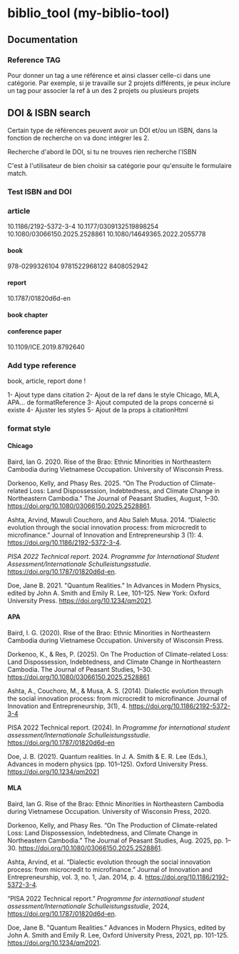 # biblio_tool (my-biblio-tool)

## Documentation

### Reference TAG

Pour donner un tag a une référence et ainsi classer celle-ci dans une catégorie. Par exemple, si je travaille sur 2 projets différents, je peux inclure un tag pour associer la ref à un des 2 projets ou plusieurs projets

## DOI & ISBN search

Certain type de références peuvent avoir un DOI et/ou un ISBN, dans la fonction de recherche on va donc intégrer les 2.

Recherche d'abord le DOI, si tu ne trouves rien recherche l'ISBN

C'est à l'utilisateur de bien choisir sa catégorie pour qu'ensuite le formulaire match.

### Test ISBN and DOI

### article

10.1186/2192-5372-3-4
10.1177/0309132519898254
10.1080/03066150.2025.2528861
10.1080/14649365.2022.2055778

#### book

978-0299326104
9781522968122
8408052942

#### report

10.1787/01820d6d-en

#### book chapter

#### conference paper

10.1109/ICE.2019.8792640

### Add type reference

book, article, report done !

1- Ajout type dans citation
2- Ajout de la ref dans le style Chicago, MLA, APA... de formatReference
3- Ajout computed de la props concerné si existe
4- Ajuster les styles
5- Ajout de la props à citationHtml

### format style

#### Chicago

Baird, Ian G. 2020. Rise of the Brao: Ethnic Minorities in Northeastern Cambodia during Vietnamese Occupation. University of Wisconsin Press.

Dorkenoo, Kelly, and Phasy Res. 2025. “On The Production of Climate-related Loss: Land Dispossession, Indebtedness, and Climate Change in Northeastern Cambodia.” The Journal of Peasant Studies, August, 1–30. https://doi.org/10.1080/03066150.2025.2528861.

Ashta, Arvind, Mawuli Couchoro, and Abu Saleh Musa. 2014. “Dialectic evolution through the social innovation process: from microcredit to microfinance.” Journal of Innovation and Entrepreneurship 3 (1): 4. https://doi.org/10.1186/2192-5372-3-4.

_PISA 2022 Technical report_. 2024. _Programme for International Student Assessment/Internationale Schulleistungsstudie_. https://doi.org/10.1787/01820d6d-en.

Doe, Jane B. 2021. "Quantum Realities." In Advances in Modern Physics, edited by John A. Smith and Emily R. Lee, 101–125. New York: Oxford University Press. https://doi.org/10.1234/qm2021.

#### APA

Baird, I. G. (2020). Rise of the Brao: Ethnic Minorities in Northeastern Cambodia during Vietnamese Occupation. University of Wisconsin Press.

Dorkenoo, K., & Res, P. (2025). On The Production of Climate-related Loss: Land Dispossession, Indebtedness, and Climate Change in Northeastern Cambodia. The Journal of Peasant Studies, 1–30. https://doi.org/10.1080/03066150.2025.2528861

Ashta, A., Couchoro, M., & Musa, A. S. (2014). Dialectic evolution through the social innovation process: from microcredit to microfinance. Journal of Innovation and Entrepreneurship, 3(1), 4. https://doi.org/10.1186/2192-5372-3-4

PISA 2022 Technical report. (2024). In _Programme for international student assessment/Internationale Schulleistungsstudie_. https://doi.org/10.1787/01820d6d-en

Doe, J. B. (2021). Quantum realities. In J. A. Smith & E. R. Lee (Eds.), Advances in modern physics (pp. 101–125). Oxford University Press. https://doi.org/10.1234/qm2021

#### MLA

Baird, Ian G. Rise of the Brao: Ethnic Minorities in Northeastern Cambodia during Vietnamese Occupation. University of Wisconsin Press, 2020.

Dorkenoo, Kelly, and Phasy Res. “On The Production of Climate-related Loss: Land Dispossession, Indebtedness, and Climate Change in Northeastern Cambodia.” The Journal of Peasant Studies, Aug. 2025, pp. 1–30. https://doi.org/10.1080/03066150.2025.2528861.

Ashta, Arvind, et al. “Dialectic evolution through the social innovation process: from microcredit to microfinance.” Journal of Innovation and Entrepreneurship, vol. 3, no. 1, Jan. 2014, p. 4. https://doi.org/10.1186/2192-5372-3-4.

“PISA 2022 Technical report.” _Programme for international student assessment/Internationale Schulleistungsstudie_, 2024, https://doi.org/10.1787/01820d6d-en.

Doe, Jane B. "Quantum Realities." Advances in Modern Physics, edited by John A. Smith and Emily R. Lee, Oxford University Press, 2021, pp. 101-125. https://doi.org/10.1234/qm2021.
